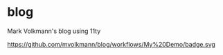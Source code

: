 # blog

Mark Volkmann's blog using 11ty

https://github.com/mvolkmann/blog/workflows/My%20Demo/badge.svg
